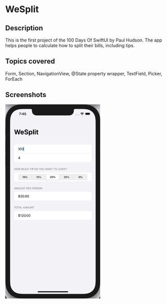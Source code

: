 # WeSplit


## Description
This is the first project of the 100 Days Of SwiftUI by Paul Hudson. The app helps people to calculate how to split their bills, including tips.

## Topics covered
Form, Section, NavigationView, @State property wrapper, TextField, Picker, ForEach

## Screenshots

<img src="screenshots/screenshot-1.png" width="300">